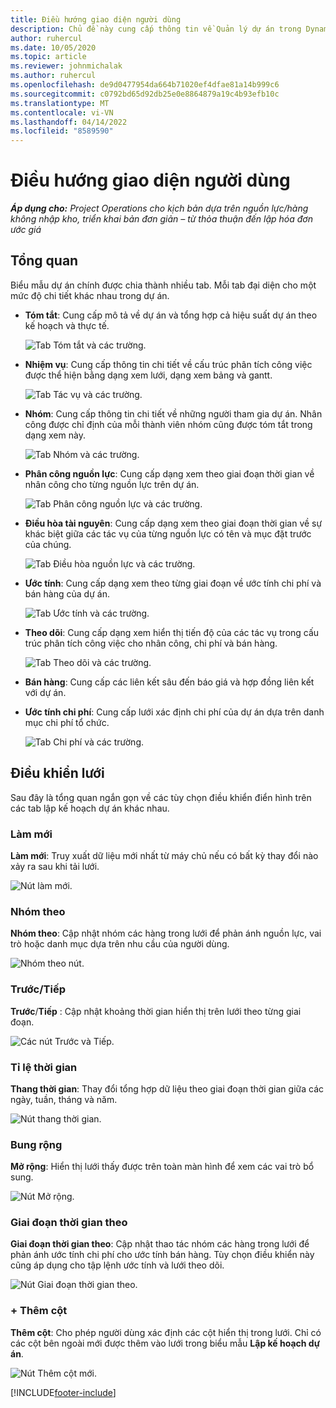 ```yaml
---
title: Điều hướng giao diện người dùng
description: Chủ đề này cung cấp thông tin về Quản lý dự án trong Dynamics 365 Project Operations.
author: ruhercul
ms.date: 10/05/2020
ms.topic: article
ms.reviewer: johnmichalak
ms.author: ruhercul
ms.openlocfilehash: de9d0477954da664b71020ef4dfae81a14b999c6
ms.sourcegitcommit: c0792bd65d92db25e0e8864879a19c4b93efb10c
ms.translationtype: MT
ms.contentlocale: vi-VN
ms.lasthandoff: 04/14/2022
ms.locfileid: "8589590"
---
```

# <a name="navigating-the-user-interface"></a>Điều hướng giao diện người dùng

_**Áp dụng cho:** Project Operations cho kịch bản dựa trên nguồn lực/hàng không nhập kho, triển khai bản đơn giản – từ thỏa thuận đến lập hóa đơn ước giá_

## <a name="overview"></a>Tổng quan

Biểu mẫu dự án chính được chia thành nhiều tab. Mỗi tab đại diện cho một mức độ chi tiết khác nhau trong dự án.

- **Tóm tắt**: Cung cấp mô tả về dự án và tổng hợp cả hiệu suất dự án theo kế hoạch và thực tế.

    ![Tab Tóm tắt và các trường.](media/navigation7.png)

- **Nhiệm vụ**: Cung cấp thông tin chi tiết về cấu trúc phân tích công việc được thể hiện bằng dạng xem lưới, dạng xem bảng và gantt.

    ![Tab Tác vụ và các trường.](media/navigation8.png)

- **Nhóm**: Cung cấp thông tin chi tiết về những người tham gia dự án. Nhân công được chỉ định của mỗi thành viên nhóm cũng được tóm tắt trong dạng xem này.

    ![Tab Nhóm và các trường.](media/navigation9.png)

- **Phân công nguồn lực**: Cung cấp dạng xem theo giai đoạn thời gian về nhân công cho từng nguồn lực trên dự án.

    ![Tab Phân công nguồn lực và các trường.](media/navigation10.png)

- **Điều hòa tài nguyên**: Cung cấp dạng xem theo giai đoạn thời gian về sự khác biệt giữa các tác vụ của từng nguồn lực có tên và mục đặt trước của chúng.

    ![Tab Điều hòa nguồn lực và các trường.](media/navigation11.png)

- **Ước tính**: Cung cấp dạng xem theo từng giai đoạn về ước tính chi phí và bán hàng của dự án.

    ![Tab Ước tính và các trường.](media/navigation12.png)

- **Theo dõi**: Cung cấp dạng xem hiển thị tiến độ của các tác vụ trong cấu trúc phân tích công việc cho nhân công, chi phí và bán hàng.

    ![Tab Theo dõi và các trường.](media/navigation13.png)

- **Bán hàng**: Cung cấp các liên kết sâu đến báo giá và hợp đồng liên kết với dự án.

- **Ước tính chi phí**: Cung cấp lưới xác định chi phí của dự án dựa trên danh mục chi phí tổ chức.

    ![Tab Chi phí và các trường.](media/navigation14.png)

## <a name="grid-controls"></a>Điều khiển lưới

Sau đây là tổng quan ngắn gọn về các tùy chọn điều khiển điển hình trên các tab lập kế hoạch dự án khác nhau.

### <a name="refresh"></a>Làm mới

**Làm mới**: Truy xuất dữ liệu mới nhất từ máy chủ nếu có bất kỳ thay đổi nào xảy ra sau khi tải lưới.

![Nút làm mới.](media/navigation7.png)

### <a name="group-by"></a>Nhóm theo

**Nhóm theo**: Cập nhật nhóm các hàng trong lưới để phản ánh nguồn lực, vai trò hoặc danh mục dựa trên nhu cầu của người dùng.

![Nhóm theo nút.](media/navigation6.png)

### <a name="previousnext"></a>Trước/Tiếp

**Trước**/**Tiếp** : Cập nhật khoảng thời gian hiển thị trên lưới theo từng giai đoạn.

![Các nút Trước và Tiếp.](media/navigation2.png)

### <a name="timescale"></a>Tỉ lệ thời gian

**Thang thời gian**: Thay đổi tổng hợp dữ liệu theo giai đoạn thời gian giữa các ngày, tuần, tháng và năm.

![Nút thang thời gian.](media/navigation3.png)

### <a name="expand"></a>Bung rộng

**Mở rộng**: Hiển thị lưới thấy được trên toàn màn hình để xem các vai trò bổ sung.

![Nút Mở rộng.](media/navigation4.png)

### <a name="time-phase-by"></a>Giai đoạn thời gian theo

**Giai đoạn thời gian theo**: Cập nhật thao tác nhóm các hàng trong lưới để phản ánh ước tính chi phí cho ước tính bán hàng. Tùy chọn điều khiển này cũng áp dụng cho tập lệnh ước tính và lưới theo dõi.

![Nút Giai đoạn thời gian theo.](media/navigation0.png)

### <a name="add-column"></a>+ Thêm cột

**Thêm cột**: Cho phép người dùng xác định các cột hiển thị trong lưới. Chỉ có các cột bên ngoài mới được thêm vào lưới trong biểu mẫu **Lập kế hoạch dự án**.

![Nút Thêm cột mới.](media/navigation5.png)


[!INCLUDE[footer-include](../includes/footer-banner.md)]